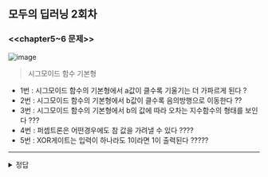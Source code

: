 ## 모두의 딥러닝 2회차
### <<chapter5~6 문제>>
![image](https://github.com/sejongsmarcle/2024_Winter_Ai_study/assets/128437492/9febfa65-26fe-49e2-81b3-a93be4ebe5c3)
>시그모이드 함수 기본형
- 1번 : 시그모이드 함수의 기본형에서 a값이 클수록 기울기는 더 가파르게 된다 ?
- 2번 : 시그모이드 함수의 기본형에서 b값이 클수록 음의방행으로 이동한다 ??
- 3번 : 시그모이드 함수의 기본형에서 b의 값에 따라 오차는 지수함수의 형태를 보인다 ???
- 4번 : 퍼셉트론은 어떤경우에도 참 값을 가려낼 수 있다 ????
- 5번 : XOR게이트는 입력이 하나라도 1이라면 1이 출력된다 ?????
---  
<details>
  <summary> 정답 </summary>

- 1번 : 시그모이드 함수의 기본형에서 a값이 클수록 기울기는 더 가파르게 된다 ?
> 1번정답 : O
> ![image](https://github.com/sejongsmarcle/2024_Winter_Ai_study/assets/128437492/c7c9a78d-7f90-4e05-a4b4-8043d670c44f)

- 2번 : 시그모이드 함수의 기본형에서 b값이 클수록 음의방행으로 이동한다 ??
> 2번정답 : O
>![image](https://github.com/sejongsmarcle/2024_Winter_Ai_study/assets/128437492/e8ac3de8-d713-40fb-97bc-e7b296cd18f7)

- 3번 : 시그모이드 함수의 기본형에서 b의 값에 따라 오차는 지수함수의 형태를 보인다 ???
> 3번정답 : X
> ![image](https://github.com/sejongsmarcle/2024_Winter_Ai_study/assets/128437492/eca4db09-ee28-4f95-86f5-e1ab6ebdaa9d)

- 4번 : 퍼셉트론은 어떤경우에도 참 값을 가려낼 수 있다 ????  
> 4번정답 : X <br/>
> xor입력의 경우 직선으로 1과 0으로 완전히 구분할 수 없다.

- 5번 : XOR게이트는 입력이 하나라도 1이라면 1이 출력된다 ????? 
> 5번정답 : X <br/>
> XOR게이트는 두 입력중 하나만 1일 경우에만 1이 출력된다.
